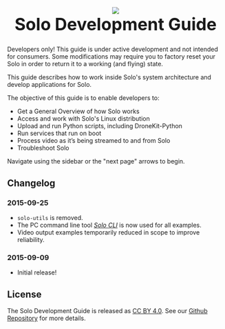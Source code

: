 <div style="text-align: center">
<img src="http://3drobotics.com/wp-content/uploads/2015/01/solo-drone-spin-transparent-500px.png">
<h1 style="border: none; font-size: 2.8em; margin-top: 0;" id="solo-development-guide">Solo Development Guide</h1>
</div>

<aside class="caution">
Developers only! This guide is under active development and not intended for consumers. Some modifications may require you to factory reset your Solo in order to return it to a working (and flying) state.
</aside>

This guide describes how to work inside Solo's system architecture and develop applications for Solo.

The objective of this guide is to enable developers to:

* Get a General Overview of how Solo works
* Access and work with Solo's Linux distribution
* Upload and run Python scripts, including DroneKit-Python
* Run services that run on boot
* Process video as it’s being streamed to and from Solo
* Troubleshoot Solo

Navigate using the sidebar or the "next page" arrows to begin.

## Changelog

### 2015-09-25

* `solo-utils` is removed.
* The PC command line tool [*Solo CLI*](https://github.com/3drobotics/solo-cli) is now used for all examples.
* Video output examples temporarily reduced in scope to improve reliability.

### 2015-09-09

* Initial release!

## License

The Solo Development Guide is released as [CC BY 4.0](https://creativecommons.org/licenses/by/4.0/). See our [Github Repository](https://github.com/3drobotics/solodevguide) for more details.
